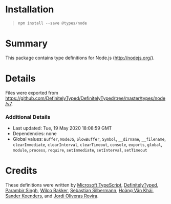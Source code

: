 # Installation
> `npm install --save @types/node`

# Summary
This package contains type definitions for Node.js (http://nodejs.org/).

# Details
Files were exported from https://github.com/DefinitelyTyped/DefinitelyTyped/tree/master/types/node/v7.

### Additional Details
 * Last updated: Tue, 19 May 2020 18:08:59 GMT
 * Dependencies: none
 * Global values: `Buffer`, `NodeJS`, `SlowBuffer`, `Symbol`, `__dirname`, `__filename`, `clearImmediate`, `clearInterval`, `clearTimeout`, `console`, `exports`, `global`, `module`, `process`, `require`, `setImmediate`, `setInterval`, `setTimeout`

# Credits
These definitions were written by [Microsoft TypeScript](https://github.com/Microsoft), [DefinitelyTyped](https://github.com/DefinitelyTyped), [Parambir Singh](https://github.com/parambirs), [Wilco Bakker](https://github.com/WilcoBakker), [Sebastian Silbermann](https://github.com/eps1lon), [Hoàng Văn Khải](https://github.com/KSXGitHub), [Sander Koenders](https://github.com/Archcry), and [Jordi Oliveras Rovira](https://github.com/j-oliveras).
